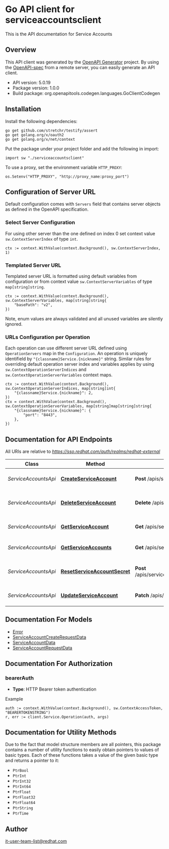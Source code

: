 # Go API client for serviceaccountsclient

This is the API documentation for Service Accounts

## Overview
This API client was generated by the [OpenAPI Generator](https://openapi-generator.tech) project.  By using the [OpenAPI-spec](https://www.openapis.org/) from a remote server, you can easily generate an API client.

- API version: 5.0.19
- Package version: 1.0.0
- Build package: org.openapitools.codegen.languages.GoClientCodegen

## Installation

Install the following dependencies:

```shell
go get github.com/stretchr/testify/assert
go get golang.org/x/oauth2
go get golang.org/x/net/context
```

Put the package under your project folder and add the following in import:

```golang
import sw "./serviceaccountsclient"
```

To use a proxy, set the environment variable `HTTP_PROXY`:

```golang
os.Setenv("HTTP_PROXY", "http://proxy_name:proxy_port")
```

## Configuration of Server URL

Default configuration comes with `Servers` field that contains server objects as defined in the OpenAPI specification.

### Select Server Configuration

For using other server than the one defined on index 0 set context value `sw.ContextServerIndex` of type `int`.

```golang
ctx := context.WithValue(context.Background(), sw.ContextServerIndex, 1)
```

### Templated Server URL

Templated server URL is formatted using default variables from configuration or from context value `sw.ContextServerVariables` of type `map[string]string`.

```golang
ctx := context.WithValue(context.Background(), sw.ContextServerVariables, map[string]string{
	"basePath": "v2",
})
```

Note, enum values are always validated and all unused variables are silently ignored.

### URLs Configuration per Operation

Each operation can use different server URL defined using `OperationServers` map in the `Configuration`.
An operation is uniquely identifield by `"{classname}Service.{nickname}"` string.
Similar rules for overriding default operation server index and variables applies by using `sw.ContextOperationServerIndices` and `sw.ContextOperationServerVariables` context maps.

```
ctx := context.WithValue(context.Background(), sw.ContextOperationServerIndices, map[string]int{
	"{classname}Service.{nickname}": 2,
})
ctx = context.WithValue(context.Background(), sw.ContextOperationServerVariables, map[string]map[string]string{
	"{classname}Service.{nickname}": {
		"port": "8443",
	},
})
```

## Documentation for API Endpoints

All URIs are relative to *https://sso.redhat.com/auth/realms/redhat-external*

Class | Method | HTTP request | Description
------------ | ------------- | ------------- | -------------
*ServiceAccountsApi* | [**CreateServiceAccount**](docs/ServiceAccountsApi.md#createserviceaccount) | **Post** /apis/service_accounts/v1 | Create service account
*ServiceAccountsApi* | [**DeleteServiceAccount**](docs/ServiceAccountsApi.md#deleteserviceaccount) | **Delete** /apis/service_accounts/v1/{id} | Delete service account by id
*ServiceAccountsApi* | [**GetServiceAccount**](docs/ServiceAccountsApi.md#getserviceaccount) | **Get** /apis/service_accounts/v1/{id} | Get service account by id
*ServiceAccountsApi* | [**GetServiceAccounts**](docs/ServiceAccountsApi.md#getserviceaccounts) | **Get** /apis/service_accounts/v1 | List all service accounts
*ServiceAccountsApi* | [**ResetServiceAccountSecret**](docs/ServiceAccountsApi.md#resetserviceaccountsecret) | **Post** /apis/service_accounts/v1/{id}/resetSecret | Reset service account secret by id
*ServiceAccountsApi* | [**UpdateServiceAccount**](docs/ServiceAccountsApi.md#updateserviceaccount) | **Patch** /apis/service_accounts/v1/{id} | Update service account


## Documentation For Models

 - [Error](docs/Error.md)
 - [ServiceAccountCreateRequestData](docs/ServiceAccountCreateRequestData.md)
 - [ServiceAccountData](docs/ServiceAccountData.md)
 - [ServiceAccountRequestData](docs/ServiceAccountRequestData.md)


## Documentation For Authorization



### bearerAuth

- **Type**: HTTP Bearer token authentication

Example

```golang
auth := context.WithValue(context.Background(), sw.ContextAccessToken, "BEARERTOKENSTRING")
r, err := client.Service.Operation(auth, args)
```


## Documentation for Utility Methods

Due to the fact that model structure members are all pointers, this package contains
a number of utility functions to easily obtain pointers to values of basic types.
Each of these functions takes a value of the given basic type and returns a pointer to it:

* `PtrBool`
* `PtrInt`
* `PtrInt32`
* `PtrInt64`
* `PtrFloat`
* `PtrFloat32`
* `PtrFloat64`
* `PtrString`
* `PtrTime`

## Author

it-user-team-list@redhat.com

